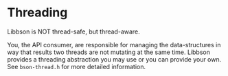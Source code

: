 # Threading

Libbson is NOT thread-safe, but thread-aware.

You, the API consumer, are responsible for managing the data-structures in way that results two threads are not mutating at the same time.
Libbson provides a threading abstraction you may use or you can provide your own.
See `bson-thread.h` for more detailed information.
